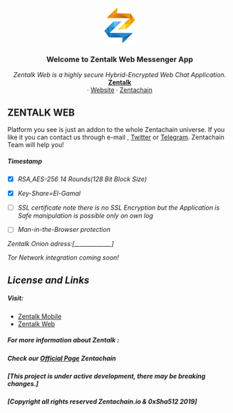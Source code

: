 



<!--
*** Hey, Welcome to Zentalks GitHub Page, we hope you like it :)
-->



<!-- Zenta LOGO -->
<br />
<p align="center">
  <a href="zentachain.com">
    <img src="https://raw.githubusercontent.com/ZentaChain/Zentadex/master/logo.png" alt="Logo" width="70" height="80">
  </a>

  <h3 align="center">Welcome to Zentalk Web Messenger App</h3>

  <p align="center"><em>
   Zentalk Web is a highly secure Hybrid-Encrypted Web Chat Application.
    </em><br/>
    <a href="http://zentalk.chat"><strong>Zentalk</strong></a>
    <br/>
    ·
    <a href="http://zentalk.chat">Website</a>
    ·
    <a href="http://Zentachain.io">Zentachain</a>
  </p>
</p>

## ZENTALK WEB

Platform you see is just an addon to the whole Zentachain universe. If you like it you can contact us through e-mail , [Twitter](https://twitter.com/zentachain) or [Telegram](https://t.me/ZentachainOfficialChat). Zentachain Team will help you!

##### Timestamp
- [x] *RSA,AES-256 14 Rounds(128 Bit Block Size)*

- [x] *Key-Share=El-Gamal*

- [ ]  *SSL certificate note there is no SSL Encryption but the Application is Safe manipulation is possible only on own log*

- [ ]  *Man-in-the-Browser protection*

*Zentalk Onion adress:[_____________]*

*Tor Network integration coming soon!*

<!-- LICENSE -->
## *License and Links*
##### Visit:
* [Zentalk Mobile](https://github.com/ZentaChain/Zentalk-Mobile)
* [Zentalk Web](www.zentalk.chat)
##### *For more information about Zentalk :*
##### *Check our [Official Page](https://zentachain.io/) Zentachain*

##### *[This project is under active development, there may be breaking changes.]*
##### *[Copyright all rights reserved Zentachain.io & 0xSha512 2019]*
